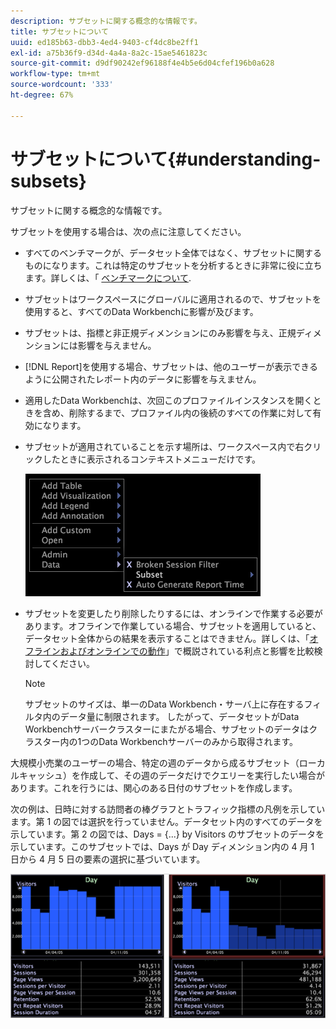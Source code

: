 ```yaml
---
description: サブセットに関する概念的な情報です。
title: サブセットについて
uuid: ed185b63-dbb3-4ed4-9403-cf4dc8be2ff1
exl-id: a75b36f9-d34d-4a4a-8a2c-15ae5461823c
source-git-commit: d9df90242ef96188f4e4b5e6d04cfef196b0a628
workflow-type: tm+mt
source-wordcount: '333'
ht-degree: 67%

---
```


# サブセットについて{#understanding-subsets}

サブセットに関する概念的な情報です。

サブセットを使用する場合は、次の点に注意してください。

* すべてのベンチマークが、データセット全体ではなく、サブセットに関するものになります。これは特定のサブセットを分析するときに非常に役に立ちます。詳しくは、「 [ベンチマークについて](../../../../home/c-get-started/c-vis/c-ustd-benchmks.md#concept-c7b0f4102e92458096f8c4765cbe2914).
* サブセットはワークスペースにグローバルに適用されるので、サブセットを使用すると、すべてのData Workbenchに影響が及びます。
* サブセットは、指標と非正規ディメンションにのみ影響を与え、正規ディメンションには影響を与えません。
* [!DNL Report]を使用する場合、サブセットは、他のユーザーが表示できるように公開されたレポート内のデータに影響を与えません。
* 適用したData Workbenchは、次回このプロファイルインスタンスを開くときを含め、削除するまで、プロファイル内の後続のすべての作業に対して有効になります。
* サブセットが適用されていることを示す場所は、ワークスペース内で右クリックしたときに表示されるコンテキストメニューだけです。

   ![](assets/mnu_Subset.png)

* サブセットを変更したり削除したりするには、オンラインで作業する必要があります。オフラインで作業している場合、サブセットを適用していると、データセット全体からの結果を表示することはできません。詳しくは、「[オフラインおよびオンラインでの動作](../../../../home/c-get-started/c-off-on.md#concept-cef8758ede044b18b3558376c5eb9f54)」で概説されている利点と影響を比較検討してください。

   >[!NOTE]
   >
   >サブセットのサイズは、単一のData Workbench・サーバ上に存在するフィルタ内のデータ量に制限されます。 したがって、データセットがData Workbenchサーバークラスターにまたがる場合、サブセットのデータはクラスター内の1つのData Workbenchサーバーのみから取得されます。

大規模小売業のユーザーの場合、特定の週のデータから成るサブセット（ローカルキャッシュ）を作成して、その週のデータだけでクエリーを実行したい場合があります。これを行うには、関心のある日付のサブセットを作成します。

次の例は、日時に対する訪問者の棒グラフとトラフィック指標の凡例を示しています。第 1 の図では選択を行っていません。データセット内のすべてのデータを示しています。第 2 の図では、Days = {...} by Visitors のサブセットのデータを示しています。このサブセットでは、Days が Day ディメンション内の 4 月 1 日から 4 月 5 日の要素の選択に基づいています。

![](assets/client-sub1.png)
